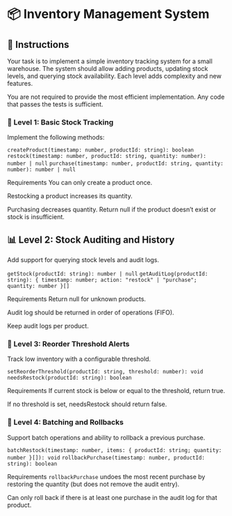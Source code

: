 # 📦 Inventory Management System

## 🧭 Instructions

Your task is to implement a simple inventory tracking system for a small warehouse. The system should allow adding products, updating stock levels, and querying stock availability. Each level adds complexity and new features.

You are not required to provide the most efficient implementation. Any code that passes the tests is sufficient.

### 🧩 Level 1: Basic Stock Tracking

Implement the following methods:

`createProduct(timestamp: number, productId: string): boolean`
`restock(timestamp: number, productId: string, quantity: number): number | null`
`purchase(timestamp: number, productId: string, quantity: number): number | null`

Requirements
You can only create a product once.

Restocking a product increases its quantity.

Purchasing decreases quantity. Return null if the product doesn’t exist or stock is insufficient.

## 📊 Level 2: Stock Auditing and History

Add support for querying stock levels and audit logs.

`getStock(productId: string): number | null`
`getAuditLog(productId: string): { timestamp: number; action: "restock" | "purchase"; quantity: number }[]`

Requirements
Return null for unknown products.

Audit log should be returned in order of operations (FIFO).

Keep audit logs per product.

### 🧮 Level 3: Reorder Threshold Alerts

Track low inventory with a configurable threshold.

`setReorderThreshold(productId: string, threshold: number): void`
`needsRestock(productId: string): boolean`

Requirements
If current stock is below or equal to the threshold, return true.

If no threshold is set, needsRestock should return false.

### 🔁 Level 4: Batching and Rollbacks

Support batch operations and ability to rollback a previous purchase.

`batchRestock(timestamp: number, items: { productId: string; quantity: number }[]): void`
`rollbackPurchase(timestamp: number, productId: string): boolean`

Requirements
`rollbackPurchase` undoes the most recent purchase by restoring the quantity (but does not remove the audit entry).

Can only roll back if there is at least one purchase in the audit log for that product.